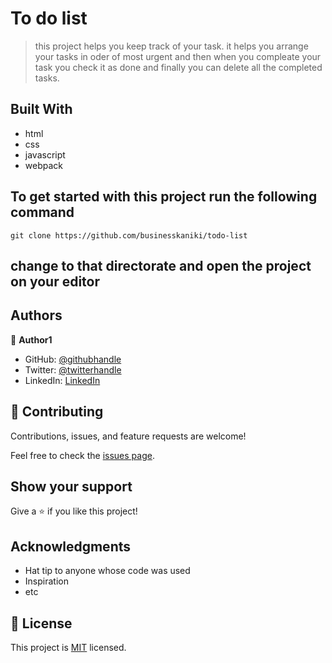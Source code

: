 
# To do list

> this project helps you keep track of your task.  it helps you arrange your tasks in oder of most urgent and then when you compleate your task you check it as done and finally you can delete all the completed tasks.


## Built With

- html 
- css
- javascript
- webpack


## To get started with this project run the following command


```
git clone https://github.com/businesskaniki/todo-list

```
## change to that directorate and open the project on your editor



## Authors

👤 **Author1**

- GitHub: [@githubhandle](https://github.com/businesskaniki)
- Twitter: [@twitterhandle](https://twitter.com/kaniki7346)
- LinkedIn: [LinkedIn](https://linkedin.com/in/nicholasmaina)


## 🤝 Contributing

Contributions, issues, and feature requests are welcome!

Feel free to check the [issues page]( https://github.com/businesskaniki/todo-list/issues/).

## Show your support

Give a ⭐️ if you like this project!

## Acknowledgments

- Hat tip to anyone whose code was used
- Inspiration
- etc

## 📝 License

This project is [MIT](./MIT.md) licensed.
